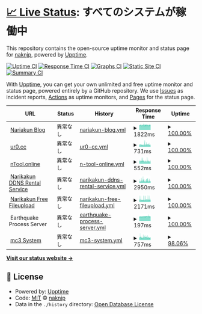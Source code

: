 # [📈 Live Status](https://status.nakn.jp): <!--live status--> **すべてのシステムが稼働中**

This repository contains the open-source uptime monitor and status page for [naknjp](https://status.nakn.jp), powered by [Upptime](https://github.com/upptime/upptime).

[![Uptime CI](https://github.com/naknjp/status-page/workflows/Uptime%20CI/badge.svg)](https://github.com/naknjp/status-page/actions?query=workflow%3A%22Uptime+CI%22)
[![Response Time CI](https://github.com/naknjp/status-page/workflows/Response%20Time%20CI/badge.svg)](https://github.com/naknjp/status-page/actions?query=workflow%3A%22Response+Time+CI%22)
[![Graphs CI](https://github.com/naknjp/status-page/workflows/Graphs%20CI/badge.svg)](https://github.com/naknjp/status-page/actions?query=workflow%3A%22Graphs+CI%22)
[![Static Site CI](https://github.com/naknjp/status-page/workflows/Static%20Site%20CI/badge.svg)](https://github.com/naknjp/status-page/actions?query=workflow%3A%22Static+Site+CI%22)
[![Summary CI](https://github.com/naknjp/status-page/workflows/Summary%20CI/badge.svg)](https://github.com/naknjp/status-page/actions?query=workflow%3A%22Summary+CI%22)

With [Upptime](https://upptime.js.org), you can get your own unlimited and free uptime monitor and status page, powered entirely by a GitHub repository. We use [Issues](https://github.com/naknjp/status-page/issues) as incident reports, [Actions](https://github.com/naknjp/status-page/actions) as uptime monitors, and [Pages](https://status.nakn.jp) for the status page.

<!--start: status pages-->
<!-- This summary is generated by Upptime (https://github.com/upptime/upptime) -->
<!-- Do not edit this manually, your changes will be overwritten -->
<!-- prettier-ignore -->
| URL | Status | History | Response Time | Uptime |
| --- | ------ | ------- | ------------- | ------ |
| <img alt="" src="https://icons.duckduckgo.com/ip3/narikakun.net.ico" height="13"> [Nariakun Blog](https://narikakun.net) | 異常なし | [nariakun-blog.yml](https://github.com/Narikakun-Network/status-page/commits/HEAD/history/nariakun-blog.yml) | <details><summary><img alt="Response time graph" src="./graphs/nariakun-blog/response-time-week.png" height="20"> 1822ms</summary><br><a href="https://status.nakn.jp/history/nariakun-blog"><img alt="Response time 1881" src="https://img.shields.io/endpoint?url=https%3A%2F%2Fraw.githubusercontent.com%2FNarikakun-Network%2Fstatus-page%2FHEAD%2Fapi%2Fnariakun-blog%2Fresponse-time.json"></a><br><a href="https://status.nakn.jp/history/nariakun-blog"><img alt="24-hour response time 1835" src="https://img.shields.io/endpoint?url=https%3A%2F%2Fraw.githubusercontent.com%2FNarikakun-Network%2Fstatus-page%2FHEAD%2Fapi%2Fnariakun-blog%2Fresponse-time-day.json"></a><br><a href="https://status.nakn.jp/history/nariakun-blog"><img alt="7-day response time 1822" src="https://img.shields.io/endpoint?url=https%3A%2F%2Fraw.githubusercontent.com%2FNarikakun-Network%2Fstatus-page%2FHEAD%2Fapi%2Fnariakun-blog%2Fresponse-time-week.json"></a><br><a href="https://status.nakn.jp/history/nariakun-blog"><img alt="30-day response time 1862" src="https://img.shields.io/endpoint?url=https%3A%2F%2Fraw.githubusercontent.com%2FNarikakun-Network%2Fstatus-page%2FHEAD%2Fapi%2Fnariakun-blog%2Fresponse-time-month.json"></a><br><a href="https://status.nakn.jp/history/nariakun-blog"><img alt="1-year response time 1881" src="https://img.shields.io/endpoint?url=https%3A%2F%2Fraw.githubusercontent.com%2FNarikakun-Network%2Fstatus-page%2FHEAD%2Fapi%2Fnariakun-blog%2Fresponse-time-year.json"></a></details> | <details><summary><a href="https://status.nakn.jp/history/nariakun-blog">100.00%</a></summary><a href="https://status.nakn.jp/history/nariakun-blog"><img alt="All-time uptime 100.00%" src="https://img.shields.io/endpoint?url=https%3A%2F%2Fraw.githubusercontent.com%2FNarikakun-Network%2Fstatus-page%2FHEAD%2Fapi%2Fnariakun-blog%2Fuptime.json"></a><br><a href="https://status.nakn.jp/history/nariakun-blog"><img alt="24-hour uptime 100.00%" src="https://img.shields.io/endpoint?url=https%3A%2F%2Fraw.githubusercontent.com%2FNarikakun-Network%2Fstatus-page%2FHEAD%2Fapi%2Fnariakun-blog%2Fuptime-day.json"></a><br><a href="https://status.nakn.jp/history/nariakun-blog"><img alt="7-day uptime 100.00%" src="https://img.shields.io/endpoint?url=https%3A%2F%2Fraw.githubusercontent.com%2FNarikakun-Network%2Fstatus-page%2FHEAD%2Fapi%2Fnariakun-blog%2Fuptime-week.json"></a><br><a href="https://status.nakn.jp/history/nariakun-blog"><img alt="30-day uptime 100.00%" src="https://img.shields.io/endpoint?url=https%3A%2F%2Fraw.githubusercontent.com%2FNarikakun-Network%2Fstatus-page%2FHEAD%2Fapi%2Fnariakun-blog%2Fuptime-month.json"></a><br><a href="https://status.nakn.jp/history/nariakun-blog"><img alt="1-year uptime 100.00%" src="https://img.shields.io/endpoint?url=https%3A%2F%2Fraw.githubusercontent.com%2FNarikakun-Network%2Fstatus-page%2FHEAD%2Fapi%2Fnariakun-blog%2Fuptime-year.json"></a></details>
| <img alt="" src="https://icons.duckduckgo.com/ip3/ur0.cc.ico" height="13"> [ur0.cc](https://ur0.cc) | 異常なし | [ur0-cc.yml](https://github.com/Narikakun-Network/status-page/commits/HEAD/history/ur0-cc.yml) | <details><summary><img alt="Response time graph" src="./graphs/ur0-cc/response-time-week.png" height="20"> 731ms</summary><br><a href="https://status.nakn.jp/history/ur0-cc"><img alt="Response time 768" src="https://img.shields.io/endpoint?url=https%3A%2F%2Fraw.githubusercontent.com%2FNarikakun-Network%2Fstatus-page%2FHEAD%2Fapi%2Fur0-cc%2Fresponse-time.json"></a><br><a href="https://status.nakn.jp/history/ur0-cc"><img alt="24-hour response time 704" src="https://img.shields.io/endpoint?url=https%3A%2F%2Fraw.githubusercontent.com%2FNarikakun-Network%2Fstatus-page%2FHEAD%2Fapi%2Fur0-cc%2Fresponse-time-day.json"></a><br><a href="https://status.nakn.jp/history/ur0-cc"><img alt="7-day response time 731" src="https://img.shields.io/endpoint?url=https%3A%2F%2Fraw.githubusercontent.com%2FNarikakun-Network%2Fstatus-page%2FHEAD%2Fapi%2Fur0-cc%2Fresponse-time-week.json"></a><br><a href="https://status.nakn.jp/history/ur0-cc"><img alt="30-day response time 746" src="https://img.shields.io/endpoint?url=https%3A%2F%2Fraw.githubusercontent.com%2FNarikakun-Network%2Fstatus-page%2FHEAD%2Fapi%2Fur0-cc%2Fresponse-time-month.json"></a><br><a href="https://status.nakn.jp/history/ur0-cc"><img alt="1-year response time 768" src="https://img.shields.io/endpoint?url=https%3A%2F%2Fraw.githubusercontent.com%2FNarikakun-Network%2Fstatus-page%2FHEAD%2Fapi%2Fur0-cc%2Fresponse-time-year.json"></a></details> | <details><summary><a href="https://status.nakn.jp/history/ur0-cc">100.00%</a></summary><a href="https://status.nakn.jp/history/ur0-cc"><img alt="All-time uptime 100.00%" src="https://img.shields.io/endpoint?url=https%3A%2F%2Fraw.githubusercontent.com%2FNarikakun-Network%2Fstatus-page%2FHEAD%2Fapi%2Fur0-cc%2Fuptime.json"></a><br><a href="https://status.nakn.jp/history/ur0-cc"><img alt="24-hour uptime 100.00%" src="https://img.shields.io/endpoint?url=https%3A%2F%2Fraw.githubusercontent.com%2FNarikakun-Network%2Fstatus-page%2FHEAD%2Fapi%2Fur0-cc%2Fuptime-day.json"></a><br><a href="https://status.nakn.jp/history/ur0-cc"><img alt="7-day uptime 100.00%" src="https://img.shields.io/endpoint?url=https%3A%2F%2Fraw.githubusercontent.com%2FNarikakun-Network%2Fstatus-page%2FHEAD%2Fapi%2Fur0-cc%2Fuptime-week.json"></a><br><a href="https://status.nakn.jp/history/ur0-cc"><img alt="30-day uptime 100.00%" src="https://img.shields.io/endpoint?url=https%3A%2F%2Fraw.githubusercontent.com%2FNarikakun-Network%2Fstatus-page%2FHEAD%2Fapi%2Fur0-cc%2Fuptime-month.json"></a><br><a href="https://status.nakn.jp/history/ur0-cc"><img alt="1-year uptime 100.00%" src="https://img.shields.io/endpoint?url=https%3A%2F%2Fraw.githubusercontent.com%2FNarikakun-Network%2Fstatus-page%2FHEAD%2Fapi%2Fur0-cc%2Fuptime-year.json"></a></details>
| <img alt="" src="https://icons.duckduckgo.com/ip3/ntool.online.ico" height="13"> [nTool.online](https://ntool.online) | 異常なし | [n-tool-online.yml](https://github.com/Narikakun-Network/status-page/commits/HEAD/history/n-tool-online.yml) | <details><summary><img alt="Response time graph" src="./graphs/n-tool-online/response-time-week.png" height="20"> 552ms</summary><br><a href="https://status.nakn.jp/history/n-tool-online"><img alt="Response time 624" src="https://img.shields.io/endpoint?url=https%3A%2F%2Fraw.githubusercontent.com%2FNarikakun-Network%2Fstatus-page%2FHEAD%2Fapi%2Fn-tool-online%2Fresponse-time.json"></a><br><a href="https://status.nakn.jp/history/n-tool-online"><img alt="24-hour response time 499" src="https://img.shields.io/endpoint?url=https%3A%2F%2Fraw.githubusercontent.com%2FNarikakun-Network%2Fstatus-page%2FHEAD%2Fapi%2Fn-tool-online%2Fresponse-time-day.json"></a><br><a href="https://status.nakn.jp/history/n-tool-online"><img alt="7-day response time 552" src="https://img.shields.io/endpoint?url=https%3A%2F%2Fraw.githubusercontent.com%2FNarikakun-Network%2Fstatus-page%2FHEAD%2Fapi%2Fn-tool-online%2Fresponse-time-week.json"></a><br><a href="https://status.nakn.jp/history/n-tool-online"><img alt="30-day response time 592" src="https://img.shields.io/endpoint?url=https%3A%2F%2Fraw.githubusercontent.com%2FNarikakun-Network%2Fstatus-page%2FHEAD%2Fapi%2Fn-tool-online%2Fresponse-time-month.json"></a><br><a href="https://status.nakn.jp/history/n-tool-online"><img alt="1-year response time 624" src="https://img.shields.io/endpoint?url=https%3A%2F%2Fraw.githubusercontent.com%2FNarikakun-Network%2Fstatus-page%2FHEAD%2Fapi%2Fn-tool-online%2Fresponse-time-year.json"></a></details> | <details><summary><a href="https://status.nakn.jp/history/n-tool-online">100.00%</a></summary><a href="https://status.nakn.jp/history/n-tool-online"><img alt="All-time uptime 100.00%" src="https://img.shields.io/endpoint?url=https%3A%2F%2Fraw.githubusercontent.com%2FNarikakun-Network%2Fstatus-page%2FHEAD%2Fapi%2Fn-tool-online%2Fuptime.json"></a><br><a href="https://status.nakn.jp/history/n-tool-online"><img alt="24-hour uptime 100.00%" src="https://img.shields.io/endpoint?url=https%3A%2F%2Fraw.githubusercontent.com%2FNarikakun-Network%2Fstatus-page%2FHEAD%2Fapi%2Fn-tool-online%2Fuptime-day.json"></a><br><a href="https://status.nakn.jp/history/n-tool-online"><img alt="7-day uptime 100.00%" src="https://img.shields.io/endpoint?url=https%3A%2F%2Fraw.githubusercontent.com%2FNarikakun-Network%2Fstatus-page%2FHEAD%2Fapi%2Fn-tool-online%2Fuptime-week.json"></a><br><a href="https://status.nakn.jp/history/n-tool-online"><img alt="30-day uptime 100.00%" src="https://img.shields.io/endpoint?url=https%3A%2F%2Fraw.githubusercontent.com%2FNarikakun-Network%2Fstatus-page%2FHEAD%2Fapi%2Fn-tool-online%2Fuptime-month.json"></a><br><a href="https://status.nakn.jp/history/n-tool-online"><img alt="1-year uptime 100.00%" src="https://img.shields.io/endpoint?url=https%3A%2F%2Fraw.githubusercontent.com%2FNarikakun-Network%2Fstatus-page%2FHEAD%2Fapi%2Fn-tool-online%2Fuptime-year.json"></a></details>
| <img alt="" src="https://icons.duckduckgo.com/ip3/narikakun.ndns.xyz.ico" height="13"> [Narikakun DDNS Rental Service](https://narikakun.ndns.xyz/wordpress/) | 異常なし | [narikakun-ddns-rental-service.yml](https://github.com/Narikakun-Network/status-page/commits/HEAD/history/narikakun-ddns-rental-service.yml) | <details><summary><img alt="Response time graph" src="./graphs/narikakun-ddns-rental-service/response-time-week.png" height="20"> 2950ms</summary><br><a href="https://status.nakn.jp/history/narikakun-ddns-rental-service"><img alt="Response time 2389" src="https://img.shields.io/endpoint?url=https%3A%2F%2Fraw.githubusercontent.com%2FNarikakun-Network%2Fstatus-page%2FHEAD%2Fapi%2Fnarikakun-ddns-rental-service%2Fresponse-time.json"></a><br><a href="https://status.nakn.jp/history/narikakun-ddns-rental-service"><img alt="24-hour response time 2921" src="https://img.shields.io/endpoint?url=https%3A%2F%2Fraw.githubusercontent.com%2FNarikakun-Network%2Fstatus-page%2FHEAD%2Fapi%2Fnarikakun-ddns-rental-service%2Fresponse-time-day.json"></a><br><a href="https://status.nakn.jp/history/narikakun-ddns-rental-service"><img alt="7-day response time 2950" src="https://img.shields.io/endpoint?url=https%3A%2F%2Fraw.githubusercontent.com%2FNarikakun-Network%2Fstatus-page%2FHEAD%2Fapi%2Fnarikakun-ddns-rental-service%2Fresponse-time-week.json"></a><br><a href="https://status.nakn.jp/history/narikakun-ddns-rental-service"><img alt="30-day response time 2399" src="https://img.shields.io/endpoint?url=https%3A%2F%2Fraw.githubusercontent.com%2FNarikakun-Network%2Fstatus-page%2FHEAD%2Fapi%2Fnarikakun-ddns-rental-service%2Fresponse-time-month.json"></a><br><a href="https://status.nakn.jp/history/narikakun-ddns-rental-service"><img alt="1-year response time 2389" src="https://img.shields.io/endpoint?url=https%3A%2F%2Fraw.githubusercontent.com%2FNarikakun-Network%2Fstatus-page%2FHEAD%2Fapi%2Fnarikakun-ddns-rental-service%2Fresponse-time-year.json"></a></details> | <details><summary><a href="https://status.nakn.jp/history/narikakun-ddns-rental-service">100.00%</a></summary><a href="https://status.nakn.jp/history/narikakun-ddns-rental-service"><img alt="All-time uptime 100.00%" src="https://img.shields.io/endpoint?url=https%3A%2F%2Fraw.githubusercontent.com%2FNarikakun-Network%2Fstatus-page%2FHEAD%2Fapi%2Fnarikakun-ddns-rental-service%2Fuptime.json"></a><br><a href="https://status.nakn.jp/history/narikakun-ddns-rental-service"><img alt="24-hour uptime 100.00%" src="https://img.shields.io/endpoint?url=https%3A%2F%2Fraw.githubusercontent.com%2FNarikakun-Network%2Fstatus-page%2FHEAD%2Fapi%2Fnarikakun-ddns-rental-service%2Fuptime-day.json"></a><br><a href="https://status.nakn.jp/history/narikakun-ddns-rental-service"><img alt="7-day uptime 100.00%" src="https://img.shields.io/endpoint?url=https%3A%2F%2Fraw.githubusercontent.com%2FNarikakun-Network%2Fstatus-page%2FHEAD%2Fapi%2Fnarikakun-ddns-rental-service%2Fuptime-week.json"></a><br><a href="https://status.nakn.jp/history/narikakun-ddns-rental-service"><img alt="30-day uptime 100.00%" src="https://img.shields.io/endpoint?url=https%3A%2F%2Fraw.githubusercontent.com%2FNarikakun-Network%2Fstatus-page%2FHEAD%2Fapi%2Fnarikakun-ddns-rental-service%2Fuptime-month.json"></a><br><a href="https://status.nakn.jp/history/narikakun-ddns-rental-service"><img alt="1-year uptime 100.00%" src="https://img.shields.io/endpoint?url=https%3A%2F%2Fraw.githubusercontent.com%2FNarikakun-Network%2Fstatus-page%2FHEAD%2Fapi%2Fnarikakun-ddns-rental-service%2Fuptime-year.json"></a></details>
| <img alt="" src="https://icons.duckduckgo.com/ip3/pfile.narikakun.net.ico" height="13"> [Narikakun Free Fileupload](https://pfile.narikakun.net/i/us0akk055bpywvwv9wnpw6ov) | 異常なし | [narikakun-free-fileupload.yml](https://github.com/Narikakun-Network/status-page/commits/HEAD/history/narikakun-free-fileupload.yml) | <details><summary><img alt="Response time graph" src="./graphs/narikakun-free-fileupload/response-time-week.png" height="20"> 2171ms</summary><br><a href="https://status.nakn.jp/history/narikakun-free-fileupload"><img alt="Response time 2170" src="https://img.shields.io/endpoint?url=https%3A%2F%2Fraw.githubusercontent.com%2FNarikakun-Network%2Fstatus-page%2FHEAD%2Fapi%2Fnarikakun-free-fileupload%2Fresponse-time.json"></a><br><a href="https://status.nakn.jp/history/narikakun-free-fileupload"><img alt="24-hour response time 2150" src="https://img.shields.io/endpoint?url=https%3A%2F%2Fraw.githubusercontent.com%2FNarikakun-Network%2Fstatus-page%2FHEAD%2Fapi%2Fnarikakun-free-fileupload%2Fresponse-time-day.json"></a><br><a href="https://status.nakn.jp/history/narikakun-free-fileupload"><img alt="7-day response time 2171" src="https://img.shields.io/endpoint?url=https%3A%2F%2Fraw.githubusercontent.com%2FNarikakun-Network%2Fstatus-page%2FHEAD%2Fapi%2Fnarikakun-free-fileupload%2Fresponse-time-week.json"></a><br><a href="https://status.nakn.jp/history/narikakun-free-fileupload"><img alt="30-day response time 2166" src="https://img.shields.io/endpoint?url=https%3A%2F%2Fraw.githubusercontent.com%2FNarikakun-Network%2Fstatus-page%2FHEAD%2Fapi%2Fnarikakun-free-fileupload%2Fresponse-time-month.json"></a><br><a href="https://status.nakn.jp/history/narikakun-free-fileupload"><img alt="1-year response time 2170" src="https://img.shields.io/endpoint?url=https%3A%2F%2Fraw.githubusercontent.com%2FNarikakun-Network%2Fstatus-page%2FHEAD%2Fapi%2Fnarikakun-free-fileupload%2Fresponse-time-year.json"></a></details> | <details><summary><a href="https://status.nakn.jp/history/narikakun-free-fileupload">100.00%</a></summary><a href="https://status.nakn.jp/history/narikakun-free-fileupload"><img alt="All-time uptime 100.00%" src="https://img.shields.io/endpoint?url=https%3A%2F%2Fraw.githubusercontent.com%2FNarikakun-Network%2Fstatus-page%2FHEAD%2Fapi%2Fnarikakun-free-fileupload%2Fuptime.json"></a><br><a href="https://status.nakn.jp/history/narikakun-free-fileupload"><img alt="24-hour uptime 100.00%" src="https://img.shields.io/endpoint?url=https%3A%2F%2Fraw.githubusercontent.com%2FNarikakun-Network%2Fstatus-page%2FHEAD%2Fapi%2Fnarikakun-free-fileupload%2Fuptime-day.json"></a><br><a href="https://status.nakn.jp/history/narikakun-free-fileupload"><img alt="7-day uptime 100.00%" src="https://img.shields.io/endpoint?url=https%3A%2F%2Fraw.githubusercontent.com%2FNarikakun-Network%2Fstatus-page%2FHEAD%2Fapi%2Fnarikakun-free-fileupload%2Fuptime-week.json"></a><br><a href="https://status.nakn.jp/history/narikakun-free-fileupload"><img alt="30-day uptime 100.00%" src="https://img.shields.io/endpoint?url=https%3A%2F%2Fraw.githubusercontent.com%2FNarikakun-Network%2Fstatus-page%2FHEAD%2Fapi%2Fnarikakun-free-fileupload%2Fuptime-month.json"></a><br><a href="https://status.nakn.jp/history/narikakun-free-fileupload"><img alt="1-year uptime 100.00%" src="https://img.shields.io/endpoint?url=https%3A%2F%2Fraw.githubusercontent.com%2FNarikakun-Network%2Fstatus-page%2FHEAD%2Fapi%2Fnarikakun-free-fileupload%2Fuptime-year.json"></a></details>
| <img alt="" src="https://icons.duckduckgo.com/ip3/null.ico" height="13"> Earthquake Process Server | 異常なし | [earthquake-process-server.yml](https://github.com/Narikakun-Network/status-page/commits/HEAD/history/earthquake-process-server.yml) | <details><summary><img alt="Response time graph" src="./graphs/earthquake-process-server/response-time-week.png" height="20"> 197ms</summary><br><a href="https://status.nakn.jp/history/earthquake-process-server"><img alt="Response time 194" src="https://img.shields.io/endpoint?url=https%3A%2F%2Fraw.githubusercontent.com%2FNarikakun-Network%2Fstatus-page%2FHEAD%2Fapi%2Fearthquake-process-server%2Fresponse-time.json"></a><br><a href="https://status.nakn.jp/history/earthquake-process-server"><img alt="24-hour response time 198" src="https://img.shields.io/endpoint?url=https%3A%2F%2Fraw.githubusercontent.com%2FNarikakun-Network%2Fstatus-page%2FHEAD%2Fapi%2Fearthquake-process-server%2Fresponse-time-day.json"></a><br><a href="https://status.nakn.jp/history/earthquake-process-server"><img alt="7-day response time 197" src="https://img.shields.io/endpoint?url=https%3A%2F%2Fraw.githubusercontent.com%2FNarikakun-Network%2Fstatus-page%2FHEAD%2Fapi%2Fearthquake-process-server%2Fresponse-time-week.json"></a><br><a href="https://status.nakn.jp/history/earthquake-process-server"><img alt="30-day response time 194" src="https://img.shields.io/endpoint?url=https%3A%2F%2Fraw.githubusercontent.com%2FNarikakun-Network%2Fstatus-page%2FHEAD%2Fapi%2Fearthquake-process-server%2Fresponse-time-month.json"></a><br><a href="https://status.nakn.jp/history/earthquake-process-server"><img alt="1-year response time 194" src="https://img.shields.io/endpoint?url=https%3A%2F%2Fraw.githubusercontent.com%2FNarikakun-Network%2Fstatus-page%2FHEAD%2Fapi%2Fearthquake-process-server%2Fresponse-time-year.json"></a></details> | <details><summary><a href="https://status.nakn.jp/history/earthquake-process-server">100.00%</a></summary><a href="https://status.nakn.jp/history/earthquake-process-server"><img alt="All-time uptime 100.00%" src="https://img.shields.io/endpoint?url=https%3A%2F%2Fraw.githubusercontent.com%2FNarikakun-Network%2Fstatus-page%2FHEAD%2Fapi%2Fearthquake-process-server%2Fuptime.json"></a><br><a href="https://status.nakn.jp/history/earthquake-process-server"><img alt="24-hour uptime 100.00%" src="https://img.shields.io/endpoint?url=https%3A%2F%2Fraw.githubusercontent.com%2FNarikakun-Network%2Fstatus-page%2FHEAD%2Fapi%2Fearthquake-process-server%2Fuptime-day.json"></a><br><a href="https://status.nakn.jp/history/earthquake-process-server"><img alt="7-day uptime 100.00%" src="https://img.shields.io/endpoint?url=https%3A%2F%2Fraw.githubusercontent.com%2FNarikakun-Network%2Fstatus-page%2FHEAD%2Fapi%2Fearthquake-process-server%2Fuptime-week.json"></a><br><a href="https://status.nakn.jp/history/earthquake-process-server"><img alt="30-day uptime 100.00%" src="https://img.shields.io/endpoint?url=https%3A%2F%2Fraw.githubusercontent.com%2FNarikakun-Network%2Fstatus-page%2FHEAD%2Fapi%2Fearthquake-process-server%2Fuptime-month.json"></a><br><a href="https://status.nakn.jp/history/earthquake-process-server"><img alt="1-year uptime 100.00%" src="https://img.shields.io/endpoint?url=https%3A%2F%2Fraw.githubusercontent.com%2FNarikakun-Network%2Fstatus-page%2FHEAD%2Fapi%2Fearthquake-process-server%2Fuptime-year.json"></a></details>
| <img alt="" src="https://icons.duckduckgo.com/ip3/mc3.nakn.jp.ico" height="13"> [mc3 System](https://mc3.nakn.jp) | 異常なし | [mc3-system.yml](https://github.com/Narikakun-Network/status-page/commits/HEAD/history/mc3-system.yml) | <details><summary><img alt="Response time graph" src="./graphs/mc3-system/response-time-week.png" height="20"> 757ms</summary><br><a href="https://status.nakn.jp/history/mc3-system"><img alt="Response time 793" src="https://img.shields.io/endpoint?url=https%3A%2F%2Fraw.githubusercontent.com%2FNarikakun-Network%2Fstatus-page%2FHEAD%2Fapi%2Fmc3-system%2Fresponse-time.json"></a><br><a href="https://status.nakn.jp/history/mc3-system"><img alt="24-hour response time 685" src="https://img.shields.io/endpoint?url=https%3A%2F%2Fraw.githubusercontent.com%2FNarikakun-Network%2Fstatus-page%2FHEAD%2Fapi%2Fmc3-system%2Fresponse-time-day.json"></a><br><a href="https://status.nakn.jp/history/mc3-system"><img alt="7-day response time 757" src="https://img.shields.io/endpoint?url=https%3A%2F%2Fraw.githubusercontent.com%2FNarikakun-Network%2Fstatus-page%2FHEAD%2Fapi%2Fmc3-system%2Fresponse-time-week.json"></a><br><a href="https://status.nakn.jp/history/mc3-system"><img alt="30-day response time 789" src="https://img.shields.io/endpoint?url=https%3A%2F%2Fraw.githubusercontent.com%2FNarikakun-Network%2Fstatus-page%2FHEAD%2Fapi%2Fmc3-system%2Fresponse-time-month.json"></a><br><a href="https://status.nakn.jp/history/mc3-system"><img alt="1-year response time 793" src="https://img.shields.io/endpoint?url=https%3A%2F%2Fraw.githubusercontent.com%2FNarikakun-Network%2Fstatus-page%2FHEAD%2Fapi%2Fmc3-system%2Fresponse-time-year.json"></a></details> | <details><summary><a href="https://status.nakn.jp/history/mc3-system">98.06%</a></summary><a href="https://status.nakn.jp/history/mc3-system"><img alt="All-time uptime 99.57%" src="https://img.shields.io/endpoint?url=https%3A%2F%2Fraw.githubusercontent.com%2FNarikakun-Network%2Fstatus-page%2FHEAD%2Fapi%2Fmc3-system%2Fuptime.json"></a><br><a href="https://status.nakn.jp/history/mc3-system"><img alt="24-hour uptime 100.00%" src="https://img.shields.io/endpoint?url=https%3A%2F%2Fraw.githubusercontent.com%2FNarikakun-Network%2Fstatus-page%2FHEAD%2Fapi%2Fmc3-system%2Fuptime-day.json"></a><br><a href="https://status.nakn.jp/history/mc3-system"><img alt="7-day uptime 98.06%" src="https://img.shields.io/endpoint?url=https%3A%2F%2Fraw.githubusercontent.com%2FNarikakun-Network%2Fstatus-page%2FHEAD%2Fapi%2Fmc3-system%2Fuptime-week.json"></a><br><a href="https://status.nakn.jp/history/mc3-system"><img alt="30-day uptime 99.47%" src="https://img.shields.io/endpoint?url=https%3A%2F%2Fraw.githubusercontent.com%2FNarikakun-Network%2Fstatus-page%2FHEAD%2Fapi%2Fmc3-system%2Fuptime-month.json"></a><br><a href="https://status.nakn.jp/history/mc3-system"><img alt="1-year uptime 99.57%" src="https://img.shields.io/endpoint?url=https%3A%2F%2Fraw.githubusercontent.com%2FNarikakun-Network%2Fstatus-page%2FHEAD%2Fapi%2Fmc3-system%2Fuptime-year.json"></a></details>

<!--end: status pages-->

[**Visit our status website →**](https://status.nakn.jp)

## 📄 License

- Powered by: [Upptime](https://github.com/upptime/upptime)
- Code: [MIT](./LICENSE) © [naknjp](https://status.nakn.jp)
- Data in the `./history` directory: [Open Database License](https://opendatacommons.org/licenses/odbl/1-0/)
